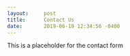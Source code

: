 ```yaml
---
layout:     post
title:      Contact Us
date:       2019-06-19 12:34:56 -0400
---
```


This is a placeholder for the contact form

